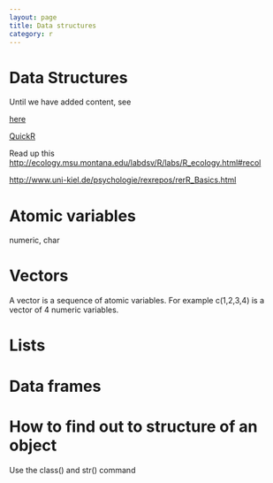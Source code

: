 ```yaml
---
layout: page
title: Data structures
category: r
---
```


Data Structures
===

Until we have added content, see



[here](http://ecology.msu.montana.edu/labdsv/R/labs/R_ecology.html#recol)

[QuickR](http://www.statmethods.net/)

Read up this http://ecology.msu.montana.edu/labdsv/R/labs/R_ecology.html#recol

http://www.uni-kiel.de/psychologie/rexrepos/rerR_Basics.html


# Atomic variables

numeric, char


# Vectors

A vector is a sequence of atomic variables. For example c(1,2,3,4) is a vector of 4 numeric variables. 

# Lists

# Data frames

# How to find out to structure of an object

Use the class() and str() command
